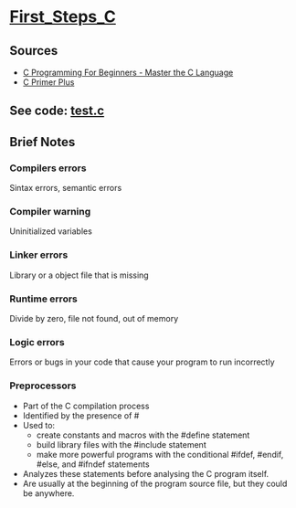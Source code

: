 # [First_Steps_C](https://github.com/asofcs/First_Steps_C/tree/main)
## Sources
- [C Programming For Beginners - Master the C Language](https://www.udemy.com/course/c-programming-for-beginners-/)
- [C Primer Plus](https://www.oreilly.com/library/view/c-primer-plus/9780133432398/)
## See code: [test.c](https://github.com/asofcs/First_Steps_C/blob/b1-introduction/src/test.c)
## Brief Notes
### Compilers errors
Sintax errors, semantic errors
### Compiler warning
Uninitialized variables
### Linker errors
Library or a object file that is missing
### Runtime errors
Divide by zero, file not found, out of memory
### Logic errors
Errors or bugs in your code that cause your program to run incorrectly
### Preprocessors
- Part of the C compilation process
- Identified by the presence of #
- Used to: 
	- create constants and macros with the #define statement
  - build library files with the #include statement
  - make more powerful programs with the conditional #ifdef, #endif, #else, and #ifndef statements
- Analyzes these statements before analysing the C program itself.
- Are usually at the beginning of the program source file, but they could be anywhere.
